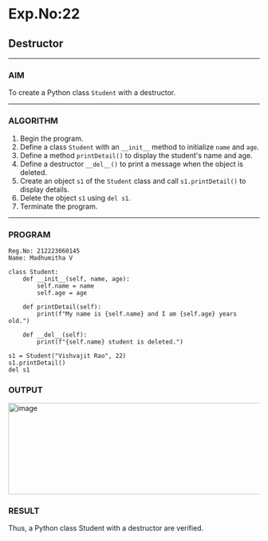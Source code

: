 # Exp.No:22  
## Destructor

---

### AIM  
To create a Python class `Student` with a destructor.

---

### ALGORITHM

1. Begin the program.
2. Define a class `Student` with an `__init__` method to initialize `name` and `age`.
3. Define a method `printDetail()` to display the student's name and age.
4. Define a destructor `__del__()` to print a message when the object is deleted.
5. Create an object `s1` of the `Student` class and call `s1.printDetail()` to display details.
6. Delete the object `s1` using `del s1`.
7. Terminate the program.


---

### PROGRAM

```
Reg.No: 212223060145
Name: Madhumitha V

class Student:
    def __init__(self, name, age):
        self.name = name
        self.age = age

    def printDetail(self):
        print(f"My name is {self.name} and I am {self.age} years old.")

    def __del__(self):
        print(f"{self.name} student is deleted.")

s1 = Student("Vishvajit Rao", 22)
s1.printDetail()
del s1
```

### OUTPUT
<img width="1030" height="183" alt="image" src="https://github.com/user-attachments/assets/4d8ba137-de03-4bf7-ae3a-25a8942819d2" />

### RESULT
Thus, a Python class Student with a destructor are verified.
